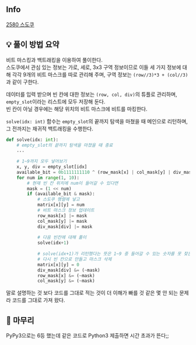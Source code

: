 ## Info
[2580 스도쿠](https://www.acmicpc.net/problem/2580)

## 💡 풀이 방법 요약
비트 마스킹과 백트래킹을 이용하여 풀이한다.  
스도쿠에서 관심 있는 정보는 가로, 세로, 3x3 구역 정보이므로 이들 세 가지 정보에 대해 각각 9개의 비트 마스크를 따로 관리해 주며, 구역 정보는 `(row//3)*3 + (col//3)` 과 같이 구한다.  
  
데이터를 입력 받으며 빈 칸에 대한 정보는 `(row, col, div)`의 튜플로 관리하며, `empty_slot`이라는 리스트에 모두 저장해 둔다.  
빈 칸이 아닐 경우에는 해당 위치의 비트 마스크에 비트를 마킹한다.
  
`solve(idx: int)` 함수는 `empty_slot`의 끝까지 탐색을 마쳤을 때 메인으로 리턴하며, 그 전까지는 재귀적 백트래킹을 수행한다.  
```python
def solve(idx: int):
    # empty_slot의 끝까지 탐색을 마쳤을 때 종료
    ...
    
    # 1~9까지 모두 넣어보기
    x, y, div = empty_slot[idx]
    available_bit = 0b1111111110 ^ (row_mask[x] | col_mask[y] | div_mask[div])  # 가용 비트 구함
    for num in range(1, 10):
        # 현재 빈 칸 위치에 num이 들어갈 수 있다면
        mask = (1 << num)
        if (available_bit & mask):
            # 스도쿠 행렬에 넣고
            matrix[x][y] = num
            # 비트 마스크 정보 업데이트
            row_mask[x] |= mask
            col_mask[y] |= mask
            div_mask[div] |= mask
            
            # 다음 빈칸에 대해 풀이
            solve(idx+1)
            
            # solve(idx+1)가 리턴했다는 뜻은 1~9 중 들어갈 수 있는 숫자를 못 찾은 것이므로
            # 다시 빈 칸으로 만들고 마스크 삭제
            matrix[x][y] = 0
            div_mask[div] &= (~mask)
            row_mask[x] &= (~mask)
            col_mask[y] &= (~mask)
```
말로 설명하는 것 보다 코드를 그대로 적는 것이 더 이해가 빠를 것 같은 몇 안 되는 문제라 코드를 그대로 가져 왔다.

## 🙂 마무리
PyPy3으로는 6등 했는데 같은 코드로 Python3 제출하면 시간 초과가 뜬다;;
